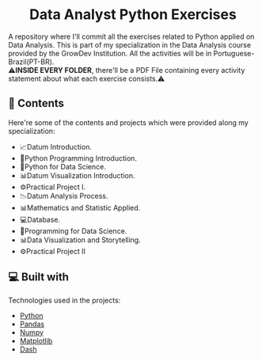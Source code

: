 <h1 align="center" id="title">Data Analyst Python Exercises</h1>

<p id="description">A repository where I'll commit all the exercises related to Python applied on Data Analysis. This is part of my specialization in the Data Analysis course provided by the GrowDev Institution. All the activities will be in Portuguese-Brazil(PT-BR).
<br>⚠️<b>INSIDE EVERY FOLDER</b>, there'll be a PDF File containing every activity statement about what each exercise consists.⚠️ </p>

  
  
<h2>🧐 Contents</h2>

Here're some of the contents and projects which were provided along my specialization:

*   📈Datum Introduction.
*   🐍Python Programming Introduction.
*   🐍Python for Data Science.
*   📊Datum Visualization Introduction.
*   ⚙️Practical Project I.
*   📉Datum Analysis Process.
*   📊Mathematics and Statistic Applied.
*   💻Database.
*   🐍Programming for Data Science.
*   📊Data Visualization and Storytelling.
*   ⚙️Practical Project II

  
  
<h2>💻 Built with</h2>

Technologies used in the projects:

*  <a href="https://www.python.org"> Python</a>
*  <a href="https://pandas.pydata.org"> Pandas</a>
*  <a href="https://numpy.org"> Numpy </a>
* <a href="https://matplotlib.org">Matplotlib </a>
* <a href="https://dash.plotly.com">  Dash </a>
